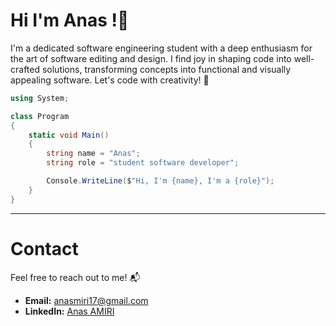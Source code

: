 
# Hi I'm Anas !👋

I'm a dedicated software engineering student with a deep enthusiasm for the art of software editing and design. I find joy in shaping code into well-crafted solutions, transforming concepts into functional and visually appealing software. Let's code with creativity! 🚀

```csharp
using System;

class Program
{
    static void Main()
    {
        string name = "Anas";
        string role = "student software developer";

        Console.WriteLine($"Hi, I'm {name}, I'm a {role}");
    }
}

```

---

# Contact
Feel free to reach out to me! 📬
-  **Email:** anasmiri17@gmail.com
- **LinkedIn:** [Anas AMIRI](https://www.linkedin.com/in/anas-amiri-a89a29202/)
